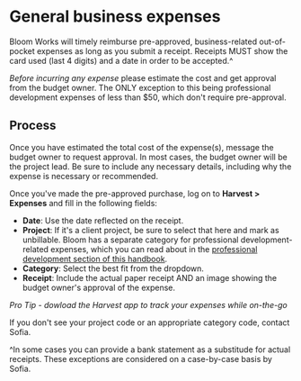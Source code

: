 # General business expenses
Bloom Works will timely reimburse pre-approved, business-related out-of-pocket expenses as long as you submit a receipt. 
Receipts MUST show the card used (last 4 digits) and a date in order to be accepted.^ 

*Before incurring any expense* please estimate the cost and get approval from the budget owner. The ONLY exception to this being professional development expenses of less than $50, which don't require pre-approval. 

 ## Process
Once you have estimated the total cost of the expense(s), message the budget owner to request approval. In most cases, the budget owner will be the project lead. Be sure to include any necessary details, including why the expense is necessary or recommended.  
 
 Once you've made the pre-approved purchase, log on to **Harvest > Expenses** and fill in the following fields:  
 - **Date**: Use the date reflected on the receipt.
 - **Project**: If it's a client project, be sure to select that here and mark as unbillable. Bloom has a separate category for professional development-related expenses, which you can read about in the [professional development section of this handbook](https://bloom-handbook.readthedocs.io/en/latest/03-policies/prodev/). 
 - **Category**: Select the best fit from the dropdown.
 - **Receipt**: Include the actual paper receipt AND an image showing the budget owner's approval of the expense.
 
 *Pro Tip - dowload the Harvest app to track your expenses while on-the-go* 
 
 If you don't see your project code or an appropriate category code, contact Sofia. 

^In some cases you can provide a bank statement as a substitude for actual receipts. These exceptions are considered on a case-by-case basis by Sofia. 
